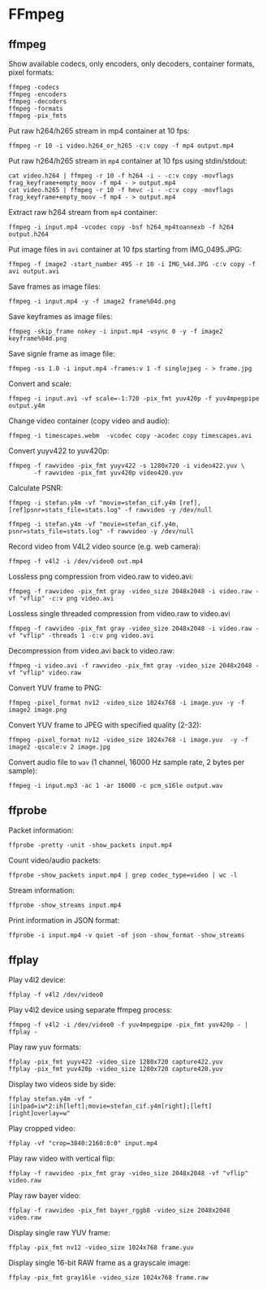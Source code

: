# FFmpeg

## ffmpeg

Show available codecs, only encoders, only decoders, container formats, pixel formats:

    ffmpeg -codecs
    ffmpeg -encoders
    ffmpeg -decoders
    ffmpeg -formats
    ffmpeg -pix_fmts

Put raw h264/h265 stream in mp4 container at 10 fps:

    ffmpeg -r 10 -i video.h264_or_h265 -c:v copy -f mp4 output.mp4

Put raw h264/h265 stream in `mp4` container at 10 fps using stdin/stdout:

    cat video.h264 | ffmpeg -r 10 -f h264 -i - -c:v copy -movflags frag_keyframe+empty_moov -f mp4 - > output.mp4
    cat video.h265 | ffmpeg -r 10 -f hevc -i - -c:v copy -movflags frag_keyframe+empty_moov -f mp4 - > output.mp4

Extract raw h264 stream from `mp4` container:

    ffmpeg -i input.mp4 -vcodec copy -bsf h264_mp4toannexb -f h264 output.h264

Put image files in `avi` container at 10 fps starting from IMG_0495.JPG:

    ffmpeg -f image2 -start_number 495 -r 10 -i IMG_%4d.JPG -c:v copy -f avi output.avi

Save frames as image files:

    ffmpeg -i input.mp4 -y -f image2 frame%04d.png

Save keyframes as image files:

    ffmpeg -skip_frame nokey -i input.mp4 -vsync 0 -y -f image2 keyframe%04d.png

Save signle frame as image file:

    ffmpeg -ss 1.0 -i input.mp4 -frames:v 1 -f singlejpeg - > frame.jpg

Convert and scale:

    ffmpeg -i input.avi -vf scale=-1:720 -pix_fmt yuv420p -f yuv4mpegpipe output.y4m

Change video container (copy video and audio):

    ffmpeg -i timescapes.webm  -vcodec copy -acodec copy timescapes.avi

Convert yuyv422 to yuv420p:

    ffmpeg -f rawvideo -pix_fmt yuyv422 -s 1280x720 -i video422.yuv \
           -f rawvideo -pix_fmt yuv420p video420.yuv

Calculate PSNR:

    ffmpeg -i stefan.y4m -vf "movie=stefan_cif.y4m [ref], [ref]psnr=stats_file=stats.log" -f rawvideo -y /dev/null

    ffmpeg -i stefan.y4m -vf "movie=stefan_cif.y4m, psnr=stats_file=stats.log" -f rawvideo -y /dev/null

Record video from V4L2 video source (e.g. web camera):

    ffmpeg -f v4l2 -i /dev/video0 out.mp4

Lossless png compression from video.raw to video.avi:

    ffmpeg -f rawvideo -pix_fmt gray -video_size 2048x2048 -i video.raw -vf "vflip" -c:v png video.avi  

Lossless single threaded compression from video.raw to video.avi

    ffmpeg -f rawvideo -pix_fmt gray -video_size 2048x2048 -i video.raw -vf "vflip" -threads 1 -c:v png video.avi  

Decompression from video.avi back to video.raw:

    ffmpeg -i video.avi -f rawvideo -pix_fmt gray -video_size 2048x2048 -vf "vflip" video.raw

Convert YUV frame to PNG:

    ffmpeg -pixel_format nv12 -video_size 1024x768 -i image.yuv -y -f image2 image.png
    
Convert YUV frame to JPEG with specified quality (2-32):

    ffmpeg -pixel_format nv12 -video_size 1024x768 -i image.yuv  -y -f image2 -qscale:v 2 image.jpg
    
Convert audio file to `wav` (1 channel, 16000 Hz sample rate, 2 bytes per sample):

    ffmpeg -i input.mp3 -ac 1 -ar 16000 -c pcm_s16le output.wav

## ffprobe

Packet information:

    ffprobe -pretty -unit -show_packets input.mp4

Count video/audio packets:

    ffprobe -show_packets input.mp4 | grep codec_type=video | wc -l

Stream information:

    ffprobe -show_streams input.mp4

Print information in JSON format:

    ffprobe -i input.mp4 -v quiet -of json -show_format -show_streams


## ffplay

Play v4l2 device:

    ffplay -f v4l2 /dev/video0

Play v4l2 device using separate ffmpeg process:

    ffmpeg -f v4l2 -i /dev/video0 -f yuv4mpegpipe -pix_fmt yuv420p - | ffplay -

Play raw yuv formats:

    ffplay -pix_fmt yuyv422 -video_size 1280x720 capture422.yuv
    ffplay -pix_fmt yuv420p -video_size 1280x720 capture420.yuv

Display two videos side by side:

    ffplay stefan.y4m -vf "[in]pad=iw*2:ih[left];movie=stefan_cif.y4m[right];[left][right]overlay=w"

Play cropped video:

    ffplay -vf "crop=3840:2160:0:0" input.mp4
    
Play raw video with vertical flip:

    ffplay -f rawvideo -pix_fmt gray -video_size 2048x2048 -vf "vflip" video.raw
    
Play raw bayer video:

    ffplay -f rawvideo -pix_fmt bayer_rggb8 -video_size 2048x2048  video.raw

Display single raw YUV frame:

    ffplay -pix_fmt nv12 -video_size 1024x768 frame.yuv

Display single 16-bit RAW frame as a grayscale image:

    ffplay -pix_fmt gray16le -video_size 1024x768 frame.raw
 
